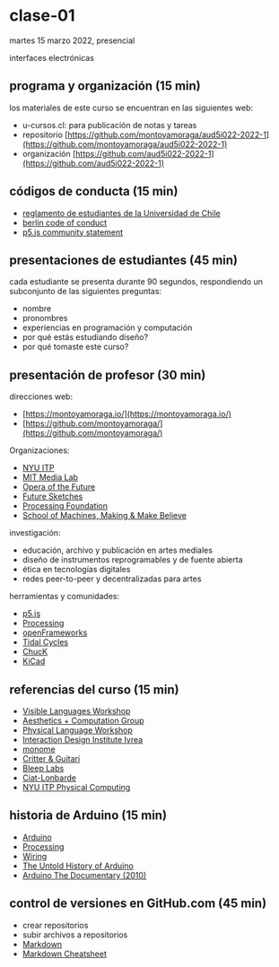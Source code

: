 # clase-01

martes 15 marzo 2022, presencial

interfaces electrónicas

## programa y organización (15 min)

los materiales de este curso se encuentran en las siguientes web:

* u-cursos.cl: para publicación de notas y tareas
* repositorio [https://github.com/montoyamoraga/aud5i022-2022-1](https://github.com/montoyamoraga/aud5i022-2022-1)
* organización [https://github.com/aud5i022-2022-1](https://github.com/aud5i022-2022-1)

## códigos de conducta (15 min)

* [reglamento de estudiantes de la Universidad de Chile](https://www.uchile.cl/portal/presentacion/senado-universitario/reglamentos/reglamentos-aprobados-o-modificados-por-el-senado-universitario/67177/reglamento-de-estudiantes-de-la-universidad-de-chile)
* [berlin code of conduct](https://berlincodeofconduct.org/es/)
* [p5.js community statement](https://p5js.org/es/community/)

## presentaciones de estudiantes (45 min)

cada estudiante se presenta durante 90 segundos, respondiendo un subconjunto de las siguientes preguntas:

* nombre
* pronombres
* experiencias en programación y computación
* por qué estás estudiando diseño?
* por qué tomaste este curso?

## presentación de profesor (30 min)

direcciones web:

* [https://montoyamoraga.io/](https://montoyamoraga.io/)
* [https://github.com/montoyamoraga/](https://github.com/montoyamoraga/)

Organizaciones:

* [NYU ITP](https://tisch.nyu.edu/itp)
* [MIT Media Lab](https://www.media.mit.edu/)
* [Opera of the Future](https://www.media.mit.edu/groups/opera-of-the-future/)
* [Future Sketches](https://www.media.mit.edu/groups/future-sketches/)
* [Processing Foundation](https://processingfoundation.org/)
* [School of Machines, Making & Make Believe](https://www.schoolofma.org/)

investigación:

* educación, archivo y publicación en artes mediales
* diseño de instrumentos reprogramables y de fuente abierta
* ética en tecnologías digitales
* redes peer-to-peer y decentralizadas para artes

herramientas y comunidades:

* [p5.js](https://p5js.org/)
* [Processing](https://processing.org/)
* [openFrameworks](https://openframeworks.cc/)
* [Tidal Cycles](https://tidalcycles.org/)
* [ChucK](https://chuck.cs.princeton.edu/)
* [KiCad](https://www.kicad.org/)

## referencias del curso (15 min)

* [Visible Languages Workshop](https://act.mit.edu/special-collections/vlw-archive/)
* [Aesthetics + Computation Group](https://acg.media.mit.edu/)
* [Physical Language Workshop](https://plw.media.mit.edu/)
* [Interaction Design Institute Ivrea](https://interactionivrea.org/en/index.asp)
* [monome](https://monome.org/)
* [Critter & Guitari](https://www.critterandguitari.com/)
* [Bleep Labs](https://bleeplabs.com/)
* [Ciat-Lonbarde](https://www.ciat-lonbarde.net/)
* [NYU ITP Physical Computing](https://itp.nyu.edu/physcomp/itp/)

## historia de Arduino (15 min)

* [Arduino](https://www.arduino.cc/)
* [Processing](https://processing.org/)
* [Wiring](https://wiring.org.co/)
* [The Untold History of Arduino](https://arduinohistory.github.io/)
* [Arduino The Documentary (2010)](https://vimeo.com/18390711)

## control de versiones en GitHub.com (45 min)

* crear repositorios
* subir archivos a repositorios
* [Markdown](https://en.wikipedia.org/wiki/Markdown)
* [Markdown Cheatsheet](https://github.com/adam-p/markdown-here/wiki/Markdown-Cheatsheet)